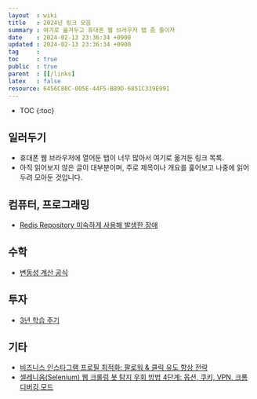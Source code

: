 ```yaml
---
layout  : wiki
title   : 2024년 링크 모음
summary : 여기로 옮겨두고 휴대폰 웹 브라우저 탭 좀 줄이자
date    : 2024-02-13 23:36:34 +0900
updated : 2024-02-13 23:36:34 +0900
tag     : 
toc     : true
public  : true
parent  : [[/links] 
latex   : false
resource: 6456C80C-005E-44F5-B89D-6851C339E991
---
```

* TOC
{:toc}

## 일러두기

- 휴대폰 웹 브라우저에 열어둔 탭이 너무 많아서 여기로 옮겨둔 링크 목록.
- 아직 읽어보지 않은 글이 대부분이며, 주로 제목이나 개요를 훑어보고 나중에 읽어두려 모아둔 것입니다.

## 컴퓨터, 프로그래밍
- [Redis Repository 미숙하게 사용해 발생한 장애](https://hyperconnect.github.io/2022/12/12/fix-increasing-memory-usage.html)

## 수학
- [변동성 계산 공식](https://blog.naver.com/hikieconomist/222416433433)

## 투자
- [3년 학습 주기](https://moneyway.tistory.com/277)

## 기타
- [비즈니스 인스타그램 프로필 최적화: 팔로워 & 클릭 유도 향상 전략](https://yoonminlee.com/instagram-profile-optimization)
- [셀레니움(Selenium) 웹 크롤링 봇 탐지 우회 방법 4단계: 옵션, 쿠키, VPN, 크롬 디버깅 모드](https://yoonminlee.com/selenium-bot-detection-bypass#11-chrome)
